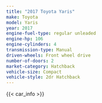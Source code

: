 ```yaml
---
title: "2017 Toyota Yaris"
make: Toyota
model: Yaris
year: 2017
engine-fuel-type: regular unleaded
engine-hp: 106
engine-cylinders: 4
transmission-type: Manual
driven-wheels: Front wheel drive
number-of-doors: 2
market-category: Hatchback
vehicle-size: Compact
vehicle-style: 2dr Hatchback
---
```


{{< car_info >}}
